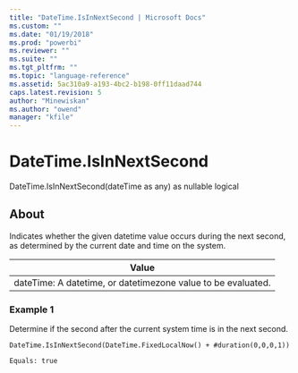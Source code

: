 ```yaml
---
title: "DateTime.IsInNextSecond | Microsoft Docs"
ms.custom: ""
ms.date: "01/19/2018"
ms.prod: "powerbi"
ms.reviewer: ""
ms.suite: ""
ms.tgt_pltfrm: ""
ms.topic: "language-reference"
ms.assetid: 5ac310a9-a193-4bc2-b198-0ff11daad744
caps.latest.revision: 5
author: "Minewiskan"
ms.author: "owend"
manager: "kfile"
---
```

# DateTime.IsInNextSecond
DateTime.IsInNextSecond(dateTime as any) as nullable logical  
  
## About  
Indicates whether the given datetime value occurs during the next second, as determined by the current date and time on the system.  
  
|Value|  
|---------|  
|dateTime: A datetime, or datetimezone value to be evaluated.|  
  
### Example 1  
Determine if the second after the current system time is in the next second.  
  
```  
DateTime.IsInNextSecond(DateTime.FixedLocalNow() + #duration(0,0,0,1))  
```  
  
```  
Equals: true  
```  

